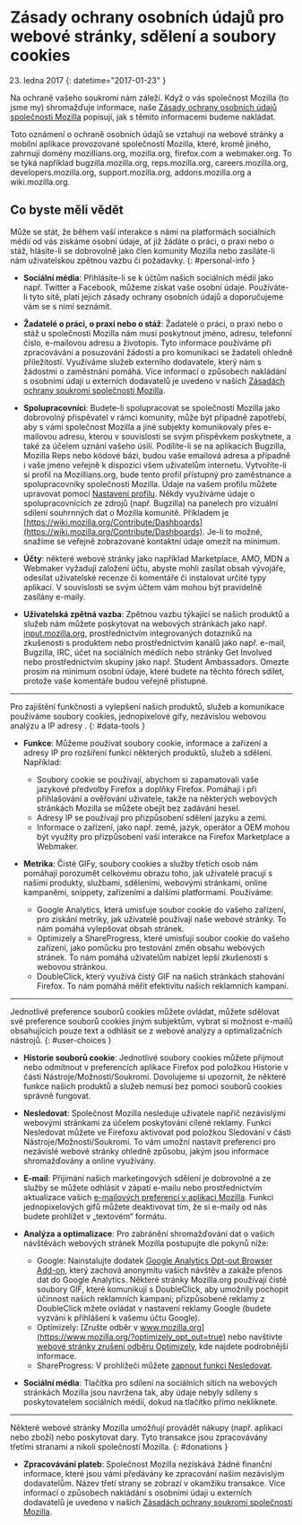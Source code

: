 # Zásady ochrany osobních údajů pro webové stránky, sdělení a soubory cookies

23. ledna 2017
{: datetime="2017-01-23" }

Na ochraně vašeho soukromí nám záleží. Když o vás společnost Mozilla (to jsme my) shromažďuje informace, naše [Zásady ochrany osobních údajů společnosti Mozilla](http://www.mozilla.org/en-US/privacy/) popisují, jak s těmito informacemi budeme nakládat.

Toto oznámení o ochraně osobních údajů se vztahují na webové stránky a mobilní aplikace provozované společností Mozilla, které, kromě jiného, zahrnují domény mozillians.org, mozilla.org, firefox.com a webmaker.org. To se týká například bugzilla.mozilla.org, reps.mozilla.org, careers.mozilla.org, developers.mozilla.org, support.mozilla.org, addons.mozilla.org a wiki.mozilla.org.

## Co byste měli vědět

Může se stát, že během vaší interakce s námi na platformách sociálních médií od vás získáme osobní údaje, ať již žádáte o práci, o praxi nebo o stáž, hlásíte-li se dobrovolně jako člen komunity Mozilla nebo zasíláte-li nám uživatelskou zpětnou vazbu či požadavky. 
{: #personal-info }

* **Sociální média**: Přihlásíte-li se k účtům našich sociálních médií jako např. Twitter a Facebook, můžeme získat vaše osobní údaje. Používáte-li tyto sítě, platí jejich zásady ochrany osobních údajů a doporučujeme vám se s nimi seznámit.  

* **Žadatelé o práci, o praxi nebo o stáž**: Žadatelé o práci, o praxi nebo o stáž u společnosti Mozilla nám musí poskytnout jméno, adresu, telefonní číslo, e-mailovou adresu a životopis. Tyto informace používáme při zpracovávání a posuzování žádostí a pro komunikaci se žadateli ohledně příležitostí. Využíváme služeb externího dodavatele, který nám s žádostmi o zaměstnání pomáhá. Více informací o způsobech nakládání s osobními údaji u externích dodavatelů je uvedeno v našich [Zásadách ochrany soukromí společnosti Mozilla](http://www.mozilla.org/en-US/privacy/).

* **Spolupracovníci**: Budete-li spolupracovat se společností Mozilla jako dobrovolný přispěvatel v rámci komunity, může být případně zapotřebí, aby s vámi společnost Mozilla a jiné subjekty komunikovaly přes e-mailovou adresu, kterou v souvislosti se svým příspěvkem poskytnete, a také za účelem uznání vašeho úsilí. Podílíte-li se na aplikacích Bugzilla, Mozilla Reps nebo kódové bázi, budou vaše emailová adresa a případně i vaše jméno veřejně k dispozici všem uživatelům internetu. Vytvoříte-li si profil na Mozillians.org, bude tento profil přístupný pro zaměstnance a spolupracovníky společnosti Mozilla. Údaje na vašem profilu můžete upravovat pomocí [Nastavení profilu](https://mozillians.org/user/edit). Někdy využíváme údaje o spolupracovnících ze zdrojů (např. Bugzilla) na panelech pro vizuální sdílení souhrnných dat o Mozilla komunitě. Příkladem je [https://wiki.mozilla.org/Contribute/Dashboards](https://wiki.mozilla.org/Contribute/Dashboards). Je-li to možné, snažíme se veřejně zobrazované kontaktní údaje omezit na minimum.

* **Účty**: některé webové stránky jako například Marketplace, AMO, MDN a Webmaker vyžadují založení účtu, abyste mohli zasílat obsah vývojáře, odesílat uživatelské recenze či komentáře či instalovat určité typy aplikací.  V souvislosti se svým účtem vám mohou být pravidelně zasílány e-maily.

* **Uživatelská zpětná vazba**:  Zpětnou vazbu týkající se našich produktů a služeb nám můžete poskytovat na webových stránkách jako např. [input.mozilla.org](https://input.mozilla.org/), prostřednictvím integrovaných dotazníků na zkušenosti s produktem nebo prostřednictvím kanálů jako např. e-mail, Bugzilla, IRC, účet na sociálních médiích nebo stránky Get Involved nebo prostřednictvím skupiny jako např. Student Ambassadors. Omezte prosím na minimum osobní údaje, které budete na těchto fórech sdílet, protože vaše komentáře budou veřejně přístupné.

---------------------------------------

Pro zajištění funkčnosti a vylepšení našich produktů, služeb a komunikace používáme soubory cookies, jednopixelové gify, nezávislou webovou analýzu a IP adresy . 
{: #data-tools }

* **Funkce**: Můžeme používat soubory cookie, informace a zařízení a adresy IP pro rozšíření funkcí některých produktů, služeb a sdělení. Například:
    * Soubory cookie se používají, abychom si zapamatovali vaše jazykové předvolby Firefox a doplňky Firefox. Pomáhají i při přihlašování a ověřování uživatele, takže na některých webových stránkách Mozilla se můžete obejít bez zadávání hesel.  
    * Adresy IP se používají pro přizpůsobení sdělení jazyku a zemi.  
    * Informace o zařízení, jako např. země, jazyk, operátor a OEM mohou být využity pro přizpůsobení vaší interakce na Firefox Marketplace a Webmaker.

* **Metrika**: Čisté GIFy, soubory cookies a služby třetích osob nám pomáhají porozumět celkovému obrazu toho, jak uživatelé pracují s našimi produkty, službami, sděleními, webovými stránkami, online kampaněmi, snippety, zařízeními a dalšími platformami. Používáme:
    * Google Analytics, která umisťuje soubor cookie do vašeho zařízení, pro získání metriky, jak uživatelé používají naše webové stránky.      To nám pomáhá vylepšovat obsah stránek.  
    * Optimizely a ShareProgress, které umisťují soubor cookie do vašeho zařízení, jako pomůcku pro testování změn obsahu webových stránek.  To nám pomáhá uživatelům nabízet lepší zkušenosti s webovou stránkou.
    * DoubleClick, který využívá čistý GIF na našich stránkách stahování Firefox.  To nám pomáhá měřit efektivitu našich reklamních kampaní.

---------------------------------------

Jednotlivé preference souborů cookies můžete ovládat, můžete sdělovat své preference souborů cookies jiným subjektům, vybrat si možnost e-mailů obsahujících pouze text a odhlásit se z webové analýzy a optimalizačních nástrojů. 
{: #user-choices }

* **Historie souborů cookie**: Jednotlivé soubory cookies můžete přijmout nebo odmítnout v preferencích aplikace Firefox pod položkou Historie v části Nástroje/Možnosti/Soukromí. Dovolujeme si upozornit, že některé funkce našich produktů a služeb nemusí bez pomoci souborů cookies správně fungovat.

* **Nesledovat**: Společnost Mozilla nesleduje uživatele napříč nezávislými webovými stránkami za účelem poskytování cílené reklamy.  Funkci Nesledovat můžete ve Firefoxu aktivovat pod položkou Sledování v části Nástroje/Možnosti/Soukromí. To vám umožní nastavit preferenci pro nezávislé webové stránky ohledně způsobu, jakým jsou informace shromažďovány a online využívány.  

* **E-mail**: Přijímání našich marketingových sdělení je dobrovolné a ze služby se můžete odhlásit v zápatí e-mailu nebo prostřednictvím aktualizace vašich [e-mailových preferencí v aplikaci Mozilla](https://www.mozilla.org/en-US/newsletter/recovery/). Funkci jednopixelových gifů můžete deaktivovat tím, že si e-maily od nás budete prohlížet v „textovém“ formátu.  

* **Analýza a optimalizace**: Pro zabránění shromažďování dat o vašich návštěvách webových stránek Mozilla postupujte dle pokynů níže:
   *  Google: Nainstalujte dodatek [Google Analytics Opt-out Browser Add-on](https://tools.google.com/dlpage/gaoptout), který zachová anonymitu vašich návštěv a zakáže přenos dat do Google Analytics. Některé stránky Mozilla.org používají čisté soubory GIF, které komunikují s DoubleClick, aby umožnily pochopit účinnost našich reklamních kampaní; přizpůsobené reklamy z DoubleClick mžete ovládat v nastavení reklamy Google (budete vyzváni k přihlášení k vašemu účtu Google).
   *  Optimizely: [Zrušte odběr v www.mozilla.org](https://www.mozilla.org/?optimizely_opt_out=true) nebo navštivte [webové stránky zrušení odběru Optimizely](https://www.optimizely.com/opt_out), kde najdete podrobnější informace. 
   *  ShareProgress: V prohlížeči můžete [zapnout funkci Nesledovat](https://support.mozilla.org/kb/how-do-i-turn-do-not-track-feature).

* **Sociální média**: Tlačítka pro sdílení na sociálních sítích na webových stránkách Mozilla jsou navržena tak, aby údaje nebyly sdíleny s poskytovatelem sociálních médií, dokud na tlačítko přímo nekliknete.

---------------------------------------

Některé webové stránky Mozilla umožňují provádět nákupy (např. aplikací nebo zboží) nebo poskytovat dary. Tyto transakce jsou zpracovávány třetími stranami a nikoli společností Mozilla. 
{: #donations }

* **Zpracovávání plateb**:   Společnost Mozilla nezískává žádné finanční informace, které jsou vámi předávány ke zpracování našim nezávislým dodavatelům. Název třetí strany se zobrazí v okamžiku transakce.  Více informací o způsobech nakládání s osobními údaji u externích dodavatelů je uvedeno v našich [Zásadách ochrany soukromí společnosti Mozilla](http://www.mozilla.org/en-US/privacy/).  

